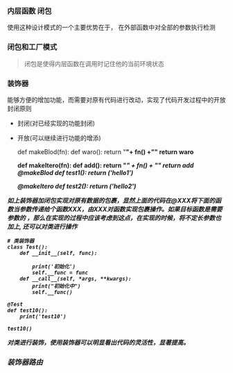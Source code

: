 ### 内层函数 闭包
使用这种设计模式的一个主要优势在于， 在外部函数中对全部的参数执行检测 

### 闭包和工厂模式
> 闭包是使得内层函数在调用时记住他的当前环境状态

### 装饰器
能够方便的增加功能，而需要对原有代码进行改动，实现了代码开发过程中的开放封闭原则
- 封闭(对已经实现的功能封闭)
- 开放(可以继续进行功能的增添)



    def makeBlod(fn):
        def waro():
            return "<b>"+ fn() +"<b>"
        return waro

    def makeItero(fn):
        def add():
            return "<i>" + fn() + "<i>"
        return add
    @makeBlod
    def test1():
        return ('hello1')
    
    @makeItero
    def test2():
        return ('hello2')

如上装饰器加闭包实现对原有数据的包裹，显然上面的代码在@XXX将下面的函数当参数传递给个函数XXX，由XXX对函数实现包裹操作。如果目标函数是需要参数的
，那么在实现的过程中应该考虑到这点，在实现的时候，将不定长参数也加上, 还可以对类进行操作
    
    # 类装饰器
    class Test():
        def __init__(self, func):
    
            print('初始化')
            self.__func = func
        def __call__(self, *args, **kwargs):
            print("初始化中")
            self.__func()

    @Test
    def test10():
        print('test10')
    
    test10()
对类进行装饰，使用装饰器可以明显看出代码的灵活性，显著提高。

### 装饰器路由




    
    
        